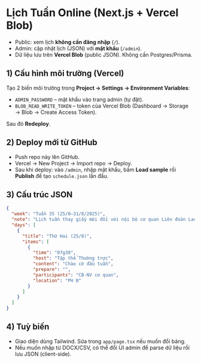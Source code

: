 # Lịch Tuần Online (Next.js + Vercel Blob)

- Public: xem lịch **không cần đăng nhập** (`/`).
- Admin: cập nhật lịch (JSON) với **mật khẩu** (`/admin`).
- Dữ liệu lưu trên **Vercel Blob** (public JSON). Không cần Postgres/Prisma.

## 1) Cấu hình môi trường (Vercel)
Tạo 2 biến môi trường trong **Project → Settings → Environment Variables**:
- `ADMIN_PASSWORD` – mật khẩu vào trang admin (tự đặt).
- `BLOB_READ_WRITE_TOKEN` – token của Vercel Blob (Dashboard → Storage → Blob → Create Access Token).

Sau đó **Redeploy**.

## 2) Deploy mới từ GitHub
- Push repo này lên GitHub.
- Vercel → New Project → Import repo → Deploy.
- Sau khi deploy: vào `/admin`, nhập mật khẩu, bấm **Load sample** rồi **Publish** để tạo `schedule.json` lần đầu.

## 3) Cấu trúc JSON
```json
{
  "week": "Tuần 35 (25/8–31/8/2025)",
  "note": "Lịch tuần thay giấy mời đối với nội bộ cơ quan Liên đoàn Lao động Thành phố",
  "days": [
    {
      "title": "Thứ Hai (25/8)",
      "items": [
        {
          "time": "07g30",
          "host": "Tập thể Thường trực",
          "content": "Chào cờ đầu tuần",
          "prepare": "",
          "participants": "CB-NV cơ quan",
          "location": "PH B"
        }
      ]
    }
  ]
}
```

## 4) Tuỳ biến
- Giao diện dùng Tailwind. Sửa trong `app/page.tsx` nếu muốn đổi bảng.
- Nếu muốn nhập từ DOCX/CSV, có thể đổi UI admin để parse dữ liệu rồi lưu JSON (client-side).
